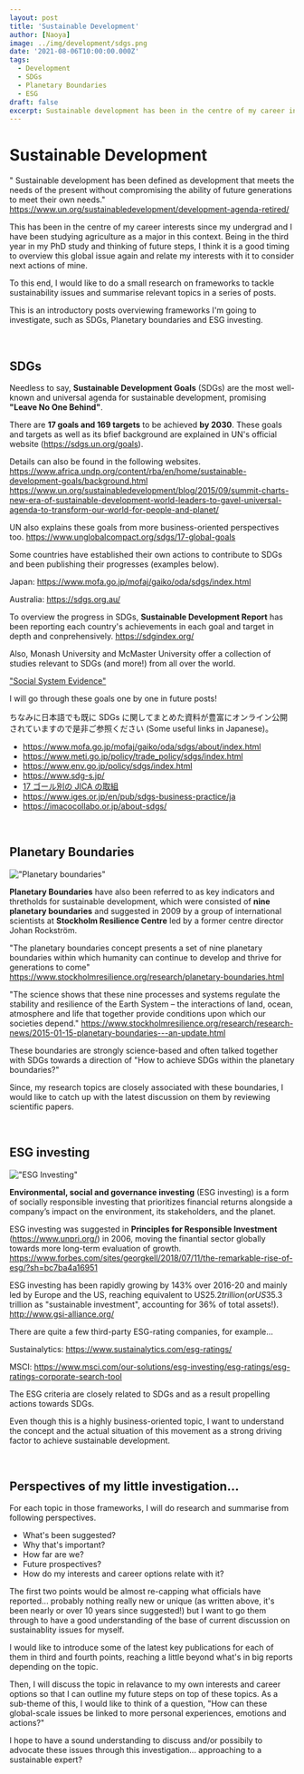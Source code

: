 ```yaml
---
layout: post
title: 'Sustainable Development'
author: [Naoya]
image: ../img/development/sdgs.png
date: '2021-08-06T10:00:00.000Z'
tags:
  - Development
  - SDGs
  - Planetary Boundaries
  - ESG
draft: false
excerpt: Sustainable development has been in the centre of my career interests since my undergrad. I have been working on this big theme from agricultural perspetive and would like to re-think this to overview my research interests and surounding topics. This post is an introductory and summarising one for a series of relevant posts (hopefully coming more frequently!).
---
```


# Sustainable Development

" Sustainable development has been defined as development that meets the needs of the present without compromising the ability of future generations to meet their own needs."
https://www.un.org/sustainabledevelopment/development-agenda-retired/

This has been in the centre of my career interests since my undergrad and I have been studying agriculture as a major in this context. Being in the third year in my PhD study and thinking of future steps, I think it is a good timing to overview this global issue again and relate my interests with it to consider next actions of mine.

To this end, I would like to do a small research on frameworks to tackle sustainability issues and summarise relevant topics in a series of posts.

This is an introductory posts overviewing frameworks I'm going to investigate, such as SDGs, Planetary boundaries and ESG investing.

<br>

## SDGs

Needless to say, **Sustainable Development Goals** (SDGs) are the most well-known and universal agenda for sustainable development, promising **"Leave No One Behind"**.

There are **17 goals and 169 targets** to be achieved **by 2030**.
These goals and targets as well as its bfief background are explained in UN's official website (https://sdgs.un.org/goals).

Details can also be found in the following websites.
https://www.africa.undp.org/content/rba/en/home/sustainable-development-goals/background.html
https://www.un.org/sustainabledevelopment/blog/2015/09/summit-charts-new-era-of-sustainable-development-world-leaders-to-gavel-universal-agenda-to-transform-our-world-for-people-and-planet/

UN also explains these goals from more business-oriented perspectives too.
https://www.unglobalcompact.org/sdgs/17-global-goals

Some countries have established their own actions to contribute to SDGs and been publishing their progresses (examples below).

Japan: https://www.mofa.go.jp/mofaj/gaiko/oda/sdgs/index.html

Australia: https://sdgs.org.au/

To overview the progress in SDGs, **Sustainable Development Report** has been reporting each country's achievements in each goal and target in depth and conprehensively.
https://sdgindex.org/

Also, Monash University and McMaster University offer a collection of studies relevant to SDGs (and more!) from all over the world.

["Social System Evidence"](https://www.socialsystemsevidence.org/)

I will go through these goals one by one in future posts!

ちなみに日本語でも既に SDGs に関してまとめた資料が豊富にオンライン公開されていますので是非ご参照ください (Some useful links in Japanese)。

- https://www.mofa.go.jp/mofaj/gaiko/oda/sdgs/about/index.html
- https://www.meti.go.jp/policy/trade_policy/sdgs/index.html
- https://www.env.go.jp/policy/sdgs/index.html
- https://www.sdg-s.jp/
- [17 ゴール別の JICA の取組](https://www.jica.go.jp/aboutoda/sdgs/position_paper.html)
- https://www.iges.or.jp/en/pub/sdgs-business-practice/ja
- https://imacocollabo.or.jp/about-sdgs/

<br>

## Planetary Boundaries

!["Planetary boundaries"](../img/development/planetary-boundaries.png)

**Planetary Boundaries** have also been referred to as key indicators and thretholds for sustainable development, which were consisted of **nine planetary boundaries** and suggested in 2009 by a group of international scientists at **Stockholm Resilience Centre** led by a former centre director Johan Rockström.

"The planetary boundaries concept presents a set of nine planetary boundaries within which humanity can continue to develop and thrive for generations to come"
https://www.stockholmresilience.org/research/planetary-boundaries.html

"The science shows that these nine processes and systems regulate the stability and resilience of the Earth System – the interactions of land, ocean, atmosphere and life that together provide conditions upon which our societies depend."
https://www.stockholmresilience.org/research/research-news/2015-01-15-planetary-boundaries---an-update.html

These boundaries are strongly science-based and often talked together with SDGs towards a direction of "How to achieve SDGs within the planetary boundaries?"

Since, my research topics are closely associated with these boundaries, I would like to catch up with the latest discussion on them by reviewing scientific papers.

<br>

## ESG investing

!["ESG Investing"](../img/development/esg-investing.jpg)

**Environmental, social and governance investing** (ESG investing) is a form of socially responsible investing that prioritizes financial returns alongside a company’s impact on the environment, its stakeholders, and the planet.

ESG investing was suggested in **Principles for Responsible Investment** (https://www.unpri.org/) in 2006, moving the finantial sector globally towards more long-term evaluation of growth.
https://www.forbes.com/sites/georgkell/2018/07/11/the-remarkable-rise-of-esg/?sh=bc7ba4a16951

ESG investing has been rapidly growing by 143% over 2016-20 and mainly led by Europe and the US, reaching equivalent to US$25.2 trillion (or US$35.3 trillion as "sustainable investment", accounting for 36% of total assets!).
http://www.gsi-alliance.org/

There are quite a few third-party ESG-rating companies, for example...

Sustainalytics: https://www.sustainalytics.com/esg-ratings/

MSCI: https://www.msci.com/our-solutions/esg-investing/esg-ratings/esg-ratings-corporate-search-tool

The ESG criteria are closely related to SDGs and as a result propelling actions towards SDGs.

Even though this is a highly business-oriented topic, I want to understand the concept and the actual situation of this movement as a strong driving factor to achieve sustainable development.

<br>

## Perspectives of my little investigation...

For each topic in those frameworks, I will do research and summarise from following perspectives.

- What's been suggested?
- Why that's important?
- How far are we?
- Future prospectives?
- How do my interests and career options relate with it?

The first two points would be almost re-capping what officials have reported... probably nothing really new or unique (as written above, it's been nearly or over 10 years since suggested!) but I want to go them through to have a good understanding of the base of current discussion on sustainablity issues for myself.

I would like to introduce some of the latest key publications for each of them in third and fourth points, reaching a little beyond what's in big reports depending on the topic.

Then, I will discuss the topic in relavance to my own interests and career options so that I can outline my future steps on top of these topics. As a sub-theme of this, I would like to think of a question, "How can these global-scale issues be linked to more personal experiences, emotions and actions?"

I hope to have a sound understanding to discuss and/or possibily to advocate these issues through this investigation... approaching to a sustainable expert?
